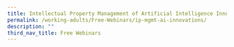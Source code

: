 ```yaml
---
title: Intellectual Property Management of Artificial Intelligence Innovation
permalink: /working-adults/Free-Webinars/ip-mgmt-ai-innovations/
description: ""
third_nav_title: Free Webinars
---
```

